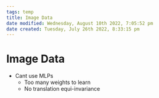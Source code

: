 ```yaml
---
tags: temp
title: Image Data
date modified: Wednesday, August 10th 2022, 7:05:52 pm
date created: Tuesday, July 26th 2022, 8:33:15 pm
---
```


# Image Data
- Cant use MLPs
	- Too many weights to learn
	- No translation equi-invariance

